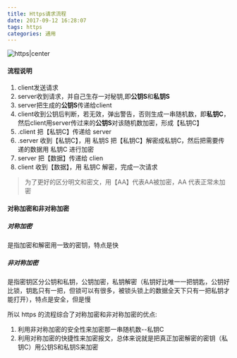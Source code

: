 ```yaml
---
title: Https请求流程
date: 2017-09-12 16:28:07
tags: https
categories: 通用
---
```

![https|center](http://ovycuxkwi.bkt.clouddn.com/https.webp.jpg)
<!-- more -->
#### 流程说明
1. client发送请求
2. server收到请求，并自己生存一对秘钥,即**公钥S**和**私钥S**
3. server把生成的**公钥S**传递给client
4. client收到公钥后判断，若无效，弹出警告，否则生成一串随机数，即**私钥C**，然后client用server传过来的**公钥S**对该随机数加密，形成【私钥C】
5. .client 把【私钥C】传递给 server
6. .server 收到【私钥C】，用 私钥S 把【私钥C】解密成私钥C，然后把需要传递的数据用 私钥C 进行加密
7. server 把【数据】传递给 clien
8. client 收到【数据】，用 私钥C 解密，完成一次请求
> 为了更好的区分明文和密文，用【AA】代表AA被加密，AA 代表正常未加密
#### 对称加密和非对称加密
##### 对称加密
是指加密和解密用一致的密钥，特点是快
##### 非对称加密
是指密钥区分公钥和私钥，公钥加密，私钥解密（私钥好比唯一一把钥匙，公钥好比锁，钥匙只有一把，但锁可以有很多，被锁头锁上的数据全天下只有一把私钥才能打开），特点是安全，但是慢

所以 https 的流程综合了对称加密和非对称加密的优点:
1. 利用非对称加密的安全性来加密那一串随机数--私钥C
2. 利用对称加密的快捷性来加密报文，总体来说就是把真正加密解密的密钥（私钥C）用公钥S和私钥S来加密
